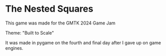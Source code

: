 # The Nested Squares

This game was made for the GMTK 2024 Game Jam

Theme: "Built to Scale"

It was made in pygame on the fourth and final day after I gave up on game engines.
